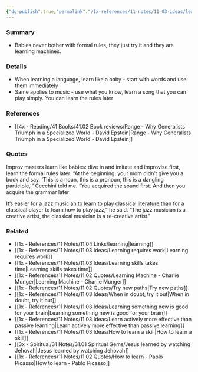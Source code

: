 ```yaml
---
{"dg-publish":true,"permalink":"/1x-references/11-notes/11-03-ideas/learn-like-a-baby-just-dive-in-and-try-it/","title":"Learn like a baby - Just dive in and try it","created":"2024-02-08T21:01:15.495+03:00","updated":"2024-02-15T08:54:39.343+03:00"}
---
```



### Summary
- Babies never bother with formal rules, they just try it and they are learning machines.

### Details
- When learning a language, learn like a baby - start with words and use them immediately
- Same applies to music - use what you know, learn a song that you can play simply. You can learn the rules later

### References
- [[4x - Reading/41 Books/41.02 Book reviews/Range - Why Generalists Triumph in a Specialized World - David Epstein\|Range - Why Generalists Triumph in a Specialized World - David Epstein]]

### Quotes
Improv masters learn like babies: dive in and imitate and improvise first, learn the formal rules later. “At the beginning, your mom didn’t give you a book and say, ‘This is a noun, this is a pronoun, this is a dangling participle,’” Cecchini told me. “You acquired the sound first. And then you acquire the grammar later

It’s easier for a jazz musician to learn to play classical literature than for a classical player to learn how to play jazz,” he said. “The jazz musician is a creative artist, the classical musician is a re-creative artist."

### Related
- [[1x - References/11 Notes/11.04 Links/learning\|learning]]
- [[1x - References/11 Notes/11.03 Ideas/Learning requires work\|Learning requires work]]
- [[1x - References/11 Notes/11.03 Ideas/Learning skills takes time\|Learning skills takes time]]
- [[1x - References/11 Notes/11.02 Quotes/Learning Machine - Charlie Munger\|Learning Machine - Charlie Munger]]
- [[1x - References/11 Notes/11.02 Quotes/Try new paths\|Try new paths]]
- [[1x - References/11 Notes/11.03 Ideas/When in doubt, try it out\|When in doubt, try it out]]
- [[1x - References/11 Notes/11.03 Ideas/Learning something new is good for your brain\|Learning something new is good for your brain]]
- [[1x - References/11 Notes/11.03 Ideas/Learn actively more effective than passive learning\|Learn actively more effective than passive learning]]
- [[1x - References/11 Notes/11.03 Ideas/How to learn a skill\|How to learn a skill]]
- [[3x - Spiritual/31 Notes/31.01 Spiritual Gems/Jesus learned by watching Jehovah\|Jesus learned by watching Jehovah]]
- [[1x - References/11 Notes/11.02 Quotes/How to learn - Pablo Picasso\|How to learn - Pablo Picasso]]